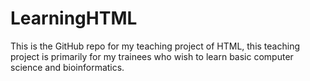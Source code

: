 # LearningHTML
This is the GitHub repo for my teaching project of HTML, this teaching project is primarily for my trainees who wish to learn basic computer science and bioinformatics.  
